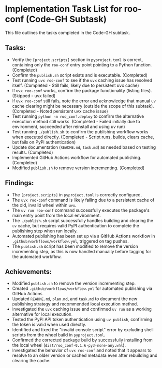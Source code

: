 # Implementation Task List for roo-conf (Code-GH Subtask)

This file outlines the tasks completed in the Code-GH subtask.

## Tasks:

- Verify the `[project.scripts]` section in `pyproject.toml` is correct, containing only the `roo-conf` entry point pointing to a Python function. (Completed)
- Confirm the `publish.sh` script exists and is executable. (Completed)
- Test running `uvx roo-conf` to see if the `uvx` caching issue has resolved itself. (Completed - Still fails, likely due to persistent uvx cache)
- If `uvx roo-conf` works, confirm the package functionality (listing files). (Skipped - uvx failed)
- If `uvx roo-conf` still fails, note the error and acknowledge that manual `uv` cache clearing might be necessary (outside the scope of this subtask). (Completed - Noted persistent uvx cache issue)
- Test running `python -m roo_conf.deploy` to confirm the alternative execution method still works. (Completed - Failed initially due to environment, succeeded after reinstall and using uv run)
- Test running `./publish.sh` to confirm the publishing workflow works when executed directly. (Completed - Script runs, builds, clears cache, but fails on PyPI authentication)
- Update documentation (`README.md`, `task.md`) as needed based on testing results. (Completed)
- Implemented GitHub Actions workflow for automated publishing. (Completed)
- Modified `publish.sh` to remove version incrementing. (Completed)

## Findings:

- The `[project.scripts]` in `pyproject.toml` is correctly configured.
- The `uvx roo-conf` command is likely failing due to a persistent cache of the old, invalid wheel within `uvx`.
- The `uv run roo-conf` command successfully executes the package's main entry point from the local environment.
- The `./publish.sh` script successfully handles building and clearing the `uv` cache, but requires valid PyPI authentication to complete the publishing step when run locally.
- Automated publishing has been set up via a GitHub Actions workflow in `.github/workflows/workflow.yml`, triggered on tag pushes.
- The `publish.sh` script has been modified to remove the version incrementing step, as this is now handled manually before tagging for the automated workflow.

## Achievements:

- Modified `publish.sh` to remove the version incrementing step.
- Created `.github/workflows/workflow.yml` for automated publishing via GitHub Actions.
- Updated `README.md`, `plan.md`, and `task.md` to document the new publishing strategy and recommended local execution method.
- Investigated the `uvx` caching issue and confirmed `uv run` as a working alternative for local execution.
- Tested the PyPI API token authentication using `uv publish`, confirming the token is valid when used directly.
- Identified and fixed the "invalid console script" error by excluding shell scripts from the wheel build in `pyproject.toml`.
- Confirmed the corrected package build by successfully installing from the local wheel (`dist/roo_conf-0.1.6-py3-none-any.whl`).
- Investigated the behavior of `uvx roo-conf` and noted that it appears to resolve to an older version or cached metadata even after rebuilding and clearing the cache.